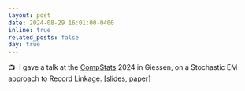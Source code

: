 ```yaml
---
layout: post
date: 2024-08-29 16:01:00-0400
inline: true
related_posts: false
day: true
---
```


:tv:&nbsp; I gave a talk at the [CompStats](http://www.compstat2024.org/) 2024 in Giessen, on a Stochastic EM approach to Record Linkage. [[slides](/assets/pdf/CompStatsslides.pdf), [paper](https://arxiv.org/pdf/2407.06835)]
